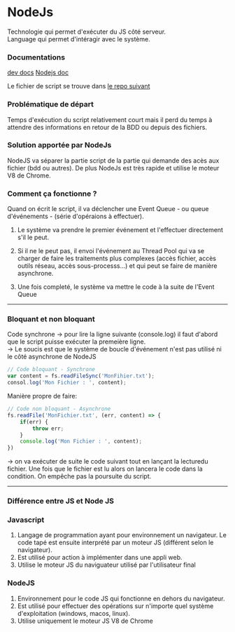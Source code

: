 # NodeJs

Technologie qui permet d'exécuter du JS côté serveur.  
Language qui permet d'intéragir avec le système.

### Documentations

[dev docs](https://devdocs.io/node/)
[Nodejs doc](https://nodejs.org/en/docs/)

Le fichier de script se trouve dans [le repo suivant](https://github.com/Thomas-Ries/node-planet-api)

### Problématique de départ  

Temps d'exécution du script relativement court mais il perd du temps à attendre des informations en retour de la BDD ou depuis des fichiers.

### Solution apportée par NodeJs

NodeJS va séparer la partie script de la partie qui demande des acès aux fichier (bdd ou autres). De plus NodeJs est très rapide et utilise le moteur V8 de Chrome.

### Comment ça fonctionne ?

Quand on écrit le script, il va déclencher une Event Queue - ou queue d'événements - (série d'opéraions à effectuer).

1. Le système va prendre le premier événement et l'effectuer directement s'il le peut.

2. Si il ne le peut pas, il envoi l'événement au Thread Pool qui va se charger de faire les traitements plus complexes (accès fichier, accès outils réseau, accès sous-processs...) et qui peut se faire de manière asynchrone.

3. Une fois completé, le système va mettre le code à la suite de l'Event Queue

___
### Bloquant et non bloquant

Code synchrone -> pour lire la ligne suivante (console.log) il faut d'abord que le script puisse exécuter la premeière ligne.  
-> Le soucis est que le système de boucle d'événement n'est pas utilisé ni le côté asynchrone de NodeJS
```javascript
// Code bloquant - Synchrone
var content = fs.readFileSync('MonFihier.txt');
consol.log('Mon Fichier : ', content);
```

Manière propre de faire:

```javascript
// Code non bloquant - Asynchrone
fs.readFile('MonFichier.txt', (err, content) => {
    if(err) {
        throw err;
    }
    console.log('Mon Fichier : ', content);
})
```
-> on va exécuter de suite le code suivant tout en lançant la lecturedu fichier. Une fois que le fichier est lu alors on lancera le code dans la condition. On empêche pas la poursuite du script.
___
### Différence entre JS et Node JS

### Javascript
1. Langage de programmation ayant pour environnement un navigateur. Le code tapé est ensuite interprété par un moteur JS (différent selon le navigateur).
2. Est utilisé pour action à implémenter dans une appli web.
3. Utilise le moteur JS du naviguateur utilisé par l'utilisateur final

### NodeJS
1. Environnement pour le code JS qui fonctionne en dehors du navigateur.
2. Est utilisé pour effectuer des opérations sur n'importe quel système d'exploitation (windows, macos, linux).
3. Utilise uniquement le moteur JS V8 de Chrome

